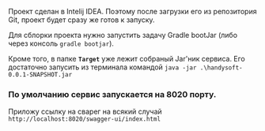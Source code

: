 Проект сделан в Intelij IDEA. Поэтому после загрузки его из репозитория Git, проект будет сразу же готов к запуску.

Для сблорки проекта нужно запустить задачу Gradle bootJar (либо через консоль `gradle bootjar`). 

Кроме того, в папке **`Target`** уже лежит собраный Jar'ник сервиса. Его достаточно запусить из терминала командой `java -jar .\handysoft-0.0.1-SNAPSHOT.jar`

### По умолчанию сервис запускается на 8020 порту.

Приложу ссылку на сварег на всякий случай
`http://localhost:8020/swagger-ui/index.html`

